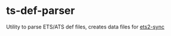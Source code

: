 # ts-def-parser
Utility to parse ETS/ATS def files, creates data files for [ets2-sync](https://github.com/ft-t/ets2-sync)
